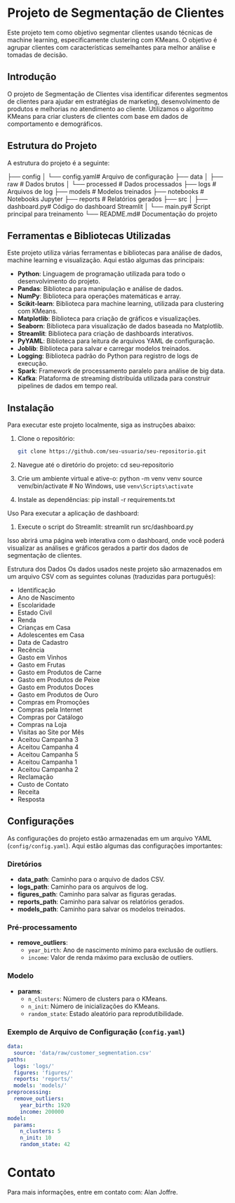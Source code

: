 # Projeto de Segmentação de Clientes

Este projeto tem como objetivo segmentar clientes usando técnicas de machine learning, especificamente clustering com KMeans. O objetivo é agrupar clientes com características semelhantes para melhor análise e tomadas de decisão.

## Introdução

O projeto de Segmentação de Clientes visa identificar diferentes segmentos de clientes para ajudar em estratégias de marketing, desenvolvimento de produtos e melhorias no atendimento ao cliente. Utilizamos o algoritmo KMeans para criar clusters de clientes com base em dados de comportamento e demográficos.

## Estrutura do Projeto

A estrutura do projeto é a seguinte:

├── config │ └── config.yaml# Arquivo de configuração ├── data │ ├── raw # Dados brutos │ └── processed # Dados processados ├── logs # Arquivos de log ├── models # Modelos treinados ├── notebooks # Notebooks Jupyter ├── reports # Relatórios gerados ├── src │ ├── dashboard.py# Código do dashboard Streamlit │ └── main.py# Script principal para treinamento └── README.md# Documentação do projeto


## Ferramentas e Bibliotecas Utilizadas

Este projeto utiliza várias ferramentas e bibliotecas para análise de dados, machine learning e visualização. Aqui estão algumas das principais:

- **Python**: Linguagem de programação utilizada para todo o desenvolvimento do projeto.
- **Pandas**: Biblioteca para manipulação e análise de dados.
- **NumPy**: Biblioteca para operações matemáticas e array.
- **Scikit-learn**: Biblioteca para machine learning, utilizada para clustering com KMeans.
- **Matplotlib**: Biblioteca para criação de gráficos e visualizações.
- **Seaborn**: Biblioteca para visualização de dados baseada no Matplotlib.
- **Streamlit**: Biblioteca para criação de dashboards interativos.
- **PyYAML**: Biblioteca para leitura de arquivos YAML de configuração.
- **Joblib**: Biblioteca para salvar e carregar modelos treinados.
- **Logging**: Biblioteca padrão do Python para registro de logs de execução.
- **Spark**: Framework de processamento paralelo para análise de big data.
- **Kafka**: Plataforma de streaming distribuída utilizada para construir pipelines de dados em tempo real.

## Instalação

Para executar este projeto localmente, siga as instruções abaixo:

1. Clone o repositório:
   ```bash
   git clone https://github.com/seu-usuario/seu-repositorio.git

2. Navegue até o diretório do projeto:
cd seu-repositorio

3. Crie um ambiente virtual e ative-o:
python -m venv venv
source venv/bin/activate  # No Windows, use `venv\Scripts\activate`

4. Instale as dependências:
pip install -r requirements.txt

Uso
Para executar a aplicação de dashboard:

1. Execute o script do Streamlit:
streamlit run src/dashboard.py

Isso abrirá uma página web interativa com o dashboard, onde você poderá visualizar as análises e gráficos gerados a partir dos dados de segmentação de clientes.

Estrutura dos Dados
Os dados usados neste projeto são armazenados em um arquivo CSV com as seguintes colunas (traduzidas para português):

- Identificação
- Ano de Nascimento
- Escolaridade
- Estado Civil
- Renda
- Crianças em Casa
- Adolescentes em Casa
- Data de Cadastro
- Recência
- Gasto em Vinhos
- Gasto em Frutas
- Gasto em Produtos de Carne
- Gasto em Produtos de Peixe
- Gasto em Produtos Doces
- Gasto em Produtos de Ouro
- Compras em Promoções
- Compras pela Internet
- Compras por Catálogo
- Compras na Loja
- Visitas ao Site por Mês
- Aceitou Campanha 3
- Aceitou Campanha 4
- Aceitou Campanha 5
- Aceitou Campanha 1
- Aceitou Campanha 2
- Reclamação
- Custo de Contato
- Receita
- Resposta

## Configurações

As configurações do projeto estão armazenadas em um arquivo YAML (`config/config.yaml`). Aqui estão algumas das configurações importantes:

### Diretórios

- **data_path**: Caminho para o arquivo de dados CSV.
- **logs_path**: Caminho para os arquivos de log.
- **figures_path**: Caminho para salvar as figuras geradas.
- **reports_path**: Caminho para salvar os relatórios gerados.
- **models_path**: Caminho para salvar os modelos treinados.

### Pré-processamento

- **remove_outliers**:
  - `year_birth`: Ano de nascimento mínimo para exclusão de outliers.
  - `income`: Valor de renda máximo para exclusão de outliers.

### Modelo

- **params**:
  - `n_clusters`: Número de clusters para o KMeans.
  - `n_init`: Número de inicializações do KMeans.
  - `random_state`: Estado aleatório para reprodutibilidade.

### Exemplo de Arquivo de Configuração (`config.yaml`)

```yaml
data:
  source: 'data/raw/customer_segmentation.csv'
paths:
  logs: 'logs/'
  figures: 'figures/'
  reports: 'reports/'
  models: 'models/'
preprocessing:
  remove_outliers:
    year_birth: 1920
    income: 200000
model:
  params:
    n_clusters: 5
    n_init: 10
    random_state: 42
```
# Contato
Para mais informações, entre em contato com: Alan Joffre.
